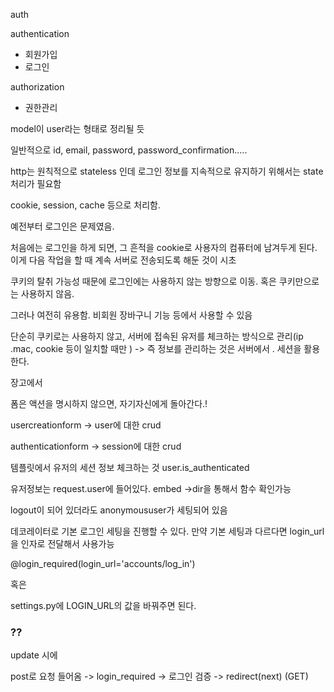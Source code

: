 auth

authentication

- 회원가입
- 로그인

authorization

- 권한관리

model이 user라는 형태로 정리될 듯

일반적으로 id, email, password, password_confirmation.....



http는 원칙적으로 stateless 인데 로그인 정보를 지속적으로 유지하기 위해서는 state 처리가 필요함

cookie, session,  cache 등으로 처리함.



예전부터 로그인은 문제였음.

처음에는 로그인을 하게 되면, 그 흔적을 cookie로 사용자의 컴퓨터에 남겨두게 된다. 이게 다음 작업을 할 때 계속 서버로 전송되도록 해둔 것이 시초

쿠키의 탈취 가능성 때문에 로그인에는 사용하지 않는 방향으로 이동. 혹은 쿠키만으로는 사용하지 않음.

그러나 여전히 유용함. 비회원 장바구니 기능 등에서 사용할 수 있음



단순히 쿠키로는 사용하지 않고, 서버에 접속된 유저를 체크하는 방식으로 관리(ip .mac, cookie 등이 일치할 때만 ) -> 즉 정보를 관리하는 것은 서버에서 . 세션을 활용한다.



장고에서 

폼은 액션을 명시하지 않으면, 자기자신에게 돌아간다.!



usercreationform -> user에 대한 crud

authenticationform -> session에 대한 crud





템플릿에서 유저의 세션 정보 체크하는 것 user.is_authenticated

유저정보는 request.user에 들어있다. embed ->dir을 통해서 함수 확인가능

logout이 되어 있더라도 anonymoususer가 세팅되어 있음



데코레이터로 기본 로그인 세팅을 진행할 수 있다. 만약 기본 세팅과 다르다면 login_url을 인자로 전달해서 사용가능

@login_required(login_url='accounts/log_in')

혹은 

settings.py에 LOGIN_URL의 값을 바꿔주면 된다.



### ?? 

update 시에

post로 요청 들어옴 -> login_required -> 로그인 검증 -> redirect(next) (GET)